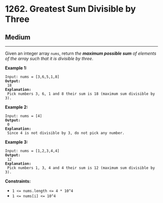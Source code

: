 # 1262. Greatest Sum Divisible by Three

## Medium

***

Given an integer array `nums`, return _the **maximum possible sum** of elements of the array such that it is divisible by three_.

&#x20;

**Example 1:**

<pre><code>Input: nums = [3,6,5,1,8]
<strong>Output:
</strong> 18
<strong>Explanation:
</strong> Pick numbers 3, 6, 1 and 8 their sum is 18 (maximum sum divisible by 3).</code></pre>

**Example 2:**

<pre><code>Input: nums = [4]
<strong>Output:
</strong> 0
<strong>Explanation:
</strong> Since 4 is not divisible by 3, do not pick any number.</code></pre>

**Example 3:**

<pre><code>Input: nums = [1,2,3,4,4]
<strong>Output:
</strong> 12
<strong>Explanation:
</strong> Pick numbers 1, 3, 4 and 4 their sum is 12 (maximum sum divisible by 3).</code></pre>

&#x20;

**Constraints:**

* `1 <= nums.length <= 4 * 10^4`
* `1 <= nums[i] <= 10^4`

